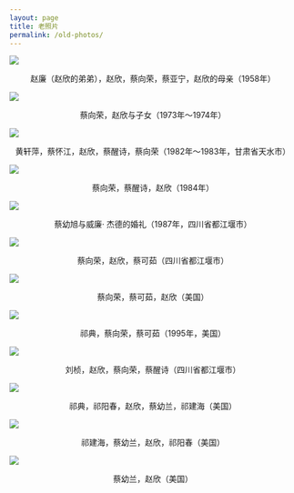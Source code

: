 ```yaml
---
layout: page
title: 老照片
permalink: /old-photos/
---
```


![](/assets/old-photos/02.jpg)

<center>赵廉（赵欣的弟弟），赵欣，蔡向荣，蔡亚宁，赵欣的母亲（1958年）</center>

![](/assets/old-photos/03.jpg)

<center>蔡向荣，赵欣与子女（1973年～1974年）</center>

![](/assets/old-photos/04.jpg)

<center>黄轩萍，蔡怀江，赵欣，蔡醒诗，蔡向荣（1982年～1983年，甘肃省天水市）</center>

![](/assets/old-photos/05.jpg)

<center>蔡向荣，蔡醒诗，赵欣（1984年）</center>

![](/assets/old-photos/06.jpg)

<center>蔡幼旭与威廉· 杰德的婚礼（1987年，四川省都江堰市）</center>

![](/assets/old-photos/07.jpg)

<center>蔡向荣，赵欣，蔡可茹（四川省都江堰市）</center>

![](/assets/old-photos/08.jpg)

<center>蔡向荣，蔡可茹，赵欣（美国）</center>

![](/assets/old-photos/09.jpg)

<center>祁典，蔡向荣，蔡可茹（1995年，美国）</center>

![](/assets/old-photos/10.jpg)

<center>刘桢，赵欣，蔡向荣，蔡醒诗（四川省都江堰市）</center>

![](/assets/old-photos/12.jpg)

<center>祁典，祁阳春，赵欣，蔡幼兰，祁建海（美国）</center>

![](/assets/old-photos/13.jpg)

<center>祁建海，蔡幼兰，赵欣，祁阳春（美国）</center>

![](/assets/old-photos/11.jpg)

<center>蔡幼兰，赵欣（美国）</center>

